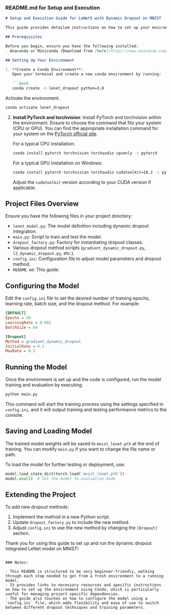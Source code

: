 ### README.md for Setup and Execution

```markdown
# Setup and Execution Guide for LeNet5 with Dynamic Dropout on MNIST

This guide provides detailed instructions on how to set up your environment and run the LeNet5 model with various dynamic dropout methods on the MNIST dataset.

## Prerequisites

Before you begin, ensure you have the following installed:
- Anaconda or Miniconda (Download from [here](https://www.anaconda.com/products/individual))

## Setting Up Your Environment

1. **Create a Conda Environment**:
   Open your terminal and create a new conda environment by running:

   ```bash
   conda create -n lenet_dropout python=3.8
   ```

   Activate the environment:

   ```bash
   conda activate lenet_dropout
   ```

2. **Install PyTorch and torchvision**:
   Install PyTorch and torchvision within the environment. Ensure to choose the command that fits your system (CPU or GPU). You can find the appropriate installation command for your system on the [PyTorch official site](https://pytorch.org/).

   For a typical CPU installation:

   ```bash
   conda install pytorch torchvision torchaudio cpuonly -c pytorch
   ```

   For a typical GPU installation on Windows:

   ```bash
   conda install pytorch torchvision torchaudio cudatoolkit=10.2 -c pytorch
   ```

   Adjust the `cudatoolkit` version according to your CUDA version if applicable.

## Project Files Overview

Ensure you have the following files in your project directory:
- `lenet_model.py`: The model definition including dynamic dropout integration.
- `main.py`: Script to train and test the model.
- `dropout_factory.py`: Factory for instantiating dropout classes.
- Various dropout method scripts (`gradient_dynamic_dropout.py`, `l2_dynamic_dropout.py`, etc.).
- `config.ini`: Configuration file to adjust model parameters and dropout method.
- `README.md`: This guide.

## Configuring the Model

Edit the `config.ini` file to set the desired number of training epochs, learning rate, batch size, and the dropout method. For example:

```ini
[DEFAULT]
Epochs = 10
LearningRate = 0.001
BatchSize = 64

[Dropout]
Method = gradient_dynamic_dropout
InitialRate = 0.1
MaxRate = 0.5
```

## Running the Model

Once the environment is set up and the code is configured, run the model training and evaluation by executing:

```bash
python main.py
```

This command will start the training process using the settings specified in `config.ini`, and it will output training and testing performance metrics to the console.

## Saving and Loading Model

The trained model weights will be saved to `mnist_lenet.pth` at the end of training. You can modify `main.py` if you want to change the file name or path.

To load the model for further testing or deployment, use:

```python
model.load_state_dict(torch.load('mnist_lenet.pth'))
model.eval()  # Set the model to evaluation mode
```

## Extending the Project

To add new dropout methods:
1. Implement the method in a new Python script.
2. Update `dropout_factory.py` to include the new method.
3. Adjust `config.ini` to use the new method by changing the `[Dropout]` section.

Thank you for using this guide to set up and run the dynamic dropout integrated LeNet model on MNIST!
```

### Notes:

- This README is structured to be very beginner-friendly, walking through each step needed to get from a fresh environment to a running model.
- It provides links to necessary resources and specific instructions on how to set up the environment using Conda, which is particularly useful for managing project-specific dependencies.
- The guide also touches on how to configure the model using a `config.ini` file, which adds flexibility and ease of use to switch between different dropout techniques and training parameters.
